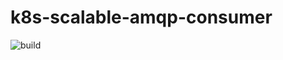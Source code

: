 # k8s-scalable-amqp-consumer

![build](https://github.com/j15r/k8s-scalable-amqp-consumer/workflows/build/badge.svg)
